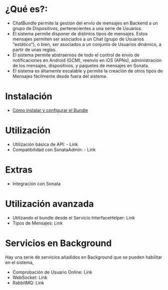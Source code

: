 # ¿Qué es?:

- ChatBundle permite la gestión del envío de mensajes en Backend a un grupo de Dispositivos, pertenecientes a una serie de Usuarios.
- El sistema permite disponer de distintos tipos de mensajes. Estos mensajes permiten ser asociados a un Chat (grupo de Usuarios "estático"), o bien, ser asociados a un conjunto de Usuarios dinámico, a partir de unas reglas.
- El sistema permite abstraernos de todo el control de envío de notificaciones en Android (GCM), reenvío en iOS (APNs), administración de los mensajes, dispositivos, y paquetes de mensajes en Sonata.
- El sistema es áltamente escalable y permite la creación de otros tipos de Mensajes fácilmente desde fuera del sistema.

# Instalación

- [Cómo instalar y configurar el Bundle](Resources/doc/es/1-setting_up_the_bundle.md)

# Utilización

- Utilización básica de API: - Link
- Compatibilidad con SonataAdmin: - Link

# Extras

- Integración con Sonata

# Utilización avanzada

- Utilizando el bundle desde el Servicio InterfaceHelper: Link
- Tipos de Mensajes: Link

# Servicios en Background

Hay una serie de servicios añadidos en Background que se pueden habilitar en el sistema,

- Comprobación de Usuario Online: Link
- WebSocket: Link
- RabbitMQ: Link 
